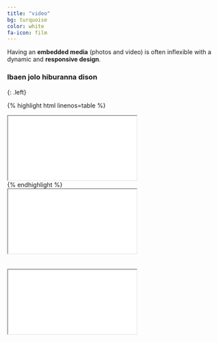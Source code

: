 ```yaml
---
title: "video"
bg: turquoise
color: white
fa-icon: film
---
```


Having an **embedded media** (photos and video) is often inflexible with a dynamic and **responsive design**.

### Ibaen jolo hiburanna dison
{: .left}

{% highlight html linenos=table %}
<div class="icontain">
  <iframe src="//www.youtube.com/embed/8yis7GzlXNM" allowfullscreen></iframe>
</div>
{% endhighlight %}

<div class="icontain"><iframe src="//www.youtube.com/embed/8yis7GzlXNM" allowfullscreen></iframe></div>
<br/><br/>
<div class="icontain"><iframe src="//www.vidio.com/live/733-trans-tv" allowfullscreen></iframe></div>